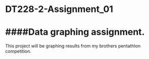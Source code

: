 # DT228-2-Assignment_01
####Data graphing assignment.
=========================

This project will be graphing results from my brothers pentathlon competition.
